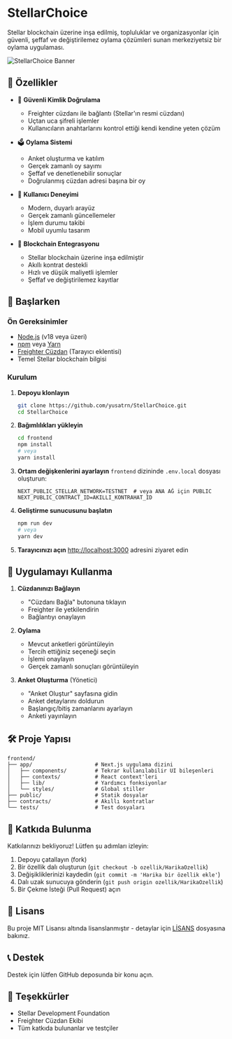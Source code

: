 # StellarChoice

Stellar blockchain üzerine inşa edilmiş, topluluklar ve organizasyonlar için güvenli, şeffaf ve değiştirilemez oylama çözümleri sunan merkeziyetsiz bir oylama uygulaması.

![StellarChoice Banner](https://via.placeholder.com/1200x400/1e293b/ffffff?text=StellarChoice+Oylama+Platformu)

## 🌟 Özellikler

- 🔐 **Güvenli Kimlik Doğrulama**
  - Freighter cüzdanı ile bağlantı (Stellar'ın resmi cüzdanı)
  - Uçtan uca şifreli işlemler
  - Kullanıcıların anahtarlarını kontrol ettiği kendi kendine yeten çözüm

- 🗳️ **Oylama Sistemi**
  - Anket oluşturma ve katılım
  - Gerçek zamanlı oy sayımı
  - Şeffaf ve denetlenebilir sonuçlar
  - Doğrulanmış cüzdan adresi başına bir oy

- 🚀 **Kullanıcı Deneyimi**
  - Modern, duyarlı arayüz
  - Gerçek zamanlı güncellemeler
  - İşlem durumu takibi
  - Mobil uyumlu tasarım

- 🔗 **Blockchain Entegrasyonu**
  - Stellar blockchain üzerine inşa edilmiştir
  - Akıllı kontrat destekli
  - Hızlı ve düşük maliyetli işlemler
  - Şeffaf ve değiştirilemez kayıtlar

## 🚀 Başlarken

### Ön Gereksinimler

- [Node.js](https://nodejs.org/) (v18 veya üzeri)
- [npm](https://www.npmjs.com/) veya [Yarn](https://yarnpkg.com/)
- [Freighter Cüzdan](https://www.freighter.app/) (Tarayıcı eklentisi)
- Temel Stellar blockchain bilgisi

### Kurulum

1. **Depoyu klonlayın**
   ```bash
   git clone https://github.com/yusatrn/StellarChoice.git
   cd StellarChoice
   ```

2. **Bağımlılıkları yükleyin**
   ```bash
   cd frontend
   npm install
   # veya
   yarn install
   ```

3. **Ortam değişkenlerini ayarlayın**
   `frontend` dizininde `.env.local` dosyası oluşturun:
   ```env
   NEXT_PUBLIC_STELLAR_NETWORK=TESTNET  # veya ANA AĞ için PUBLIC
   NEXT_PUBLIC_CONTRACT_ID=AKILLI_KONTRAHAT_ID
   ```

4. **Geliştirme sunucusunu başlatın**
   ```bash
   npm run dev
   # veya
   yarn dev
   ```

5. **Tarayıcınızı açın**
   [http://localhost:3000](http://localhost:3000) adresini ziyaret edin

## 📱 Uygulamayı Kullanma

1. **Cüzdanınızı Bağlayın**
   - "Cüzdanı Bağla" butonuna tıklayın
   - Freighter ile yetkilendirin
   - Bağlantıyı onaylayın

2. **Oylama**
   - Mevcut anketleri görüntüleyin
   - Tercih ettiğiniz seçeneği seçin
   - İşlemi onaylayın
   - Gerçek zamanlı sonuçları görüntüleyin

3. **Anket Oluşturma** (Yönetici)
   - "Anket Oluştur" sayfasına gidin
   - Anket detaylarını doldurun
   - Başlangıç/bitiş zamanlarını ayarlayın
   - Anketi yayınlayın

## 🛠️ Proje Yapısı

```
frontend/
├── app/                    # Next.js uygulama dizini
│   ├── components/         # Tekrar kullanılabilir UI bileşenleri
│   ├── contexts/           # React context'leri
│   ├── lib/                # Yardımcı fonksiyonlar
│   └── styles/             # Global stiller
├── public/                 # Statik dosyalar
├── contracts/              # Akıllı kontratlar
└── tests/                  # Test dosyaları
```

## 🤝 Katkıda Bulunma

Katkılarınızı bekliyoruz! Lütfen şu adımları izleyin:

1. Depoyu çatallayın (fork)
2. Bir özellik dalı oluşturun (`git checkout -b ozellik/HarikaOzellik`)
3. Değişikliklerinizi kaydedin (`git commit -m 'Harika bir özellik ekle'`)
4. Dalı uzak sunucuya gönderin (`git push origin ozellik/HarikaOzellik`)
5. Bir Çekme İsteği (Pull Request) açın

## 📜 Lisans

Bu proje MIT Lisansı altında lisanslanmıştır - detaylar için [LİSANS](LICENSE) dosyasına bakınız.

## 📞 Destek

Destek için lütfen GitHub deposunda bir konu açın.

## 🙏 Teşekkürler

- Stellar Development Foundation
- Freighter Cüzdan Ekibi
- Tüm katkıda bulunanlar ve testçiler
